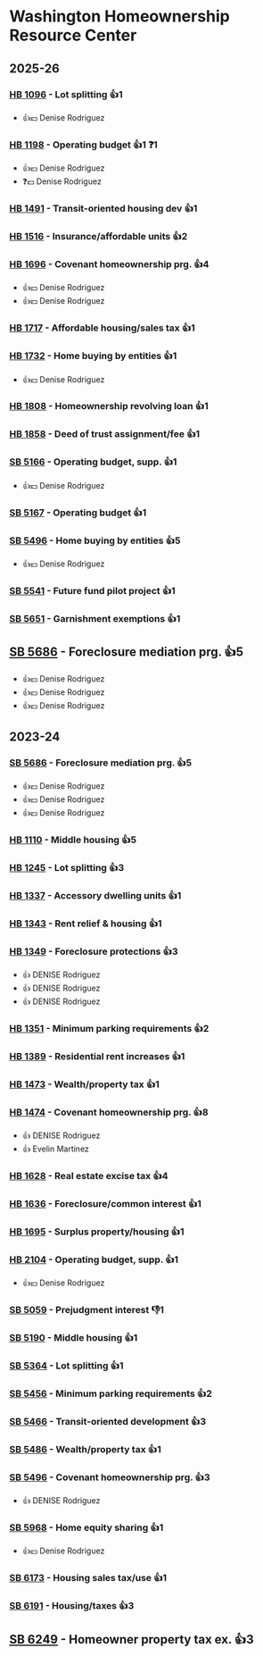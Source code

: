 # Washington Homeownership Resource Center
## 2025-26

### [HB 1096](/bill/2025-26/hb/1096/) - Lot splitting 👍1  
* 👍💵 Denise Rodriguez

### [HB 1198](/bill/2025-26/hb/1198/) - Operating budget 👍1  ❓1
* 👍💵 Denise Rodriguez
* ❓💵 Denise Rodriguez

### [HB 1491](/bill/2025-26/hb/1491/) - Transit-oriented housing dev 👍1  

### [HB 1516](/bill/2025-26/hb/1516/) - Insurance/affordable units 👍2  

### [HB 1696](/bill/2025-26/hb/1696/) - Covenant homeownership prg. 👍4  
* 👍💵 Denise Rodriguez
* 👍💵 Denise Rodriguez

### [HB 1717](/bill/2025-26/hb/1717/) - Affordable housing/sales tax 👍1  

### [HB 1732](/bill/2025-26/hb/1732/) - Home buying by entities 👍1  
* 👍💵 Denise Rodriguez

### [HB 1808](/bill/2025-26/hb/1808/) - Homeownership revolving loan 👍1  

### [HB 1858](/bill/2025-26/hb/1858/) - Deed of trust assignment/fee 👍1  

### [SB 5166](/bill/2025-26/sb/5166/) - Operating budget, supp. 👍1  
* 👍💵 Denise Rodriguez

### [SB 5167](/bill/2025-26/sb/5167/) - Operating budget 👍1  

### [SB 5496](/bill/2025-26/sb/5496/) - Home buying by entities 👍5  
* 👍💵 Denise Rodriguez

### [SB 5541](/bill/2025-26/sb/5541/) - Future fund pilot project 👍1  

### [SB 5651](/bill/2025-26/sb/5651/) - Garnishment exemptions 👍1  

## [SB 5686](/bill/2025-26/sb/5686/) - Foreclosure mediation prg. 👍5  
* 👍💵 Denise Rodriguez
* 👍💵 Denise Rodriguez
* 👍💵 Denise Rodriguez

## 2023-24

### [SB 5686](/bill/2023-24/sb/5686/) - Foreclosure mediation prg. 👍5  
* 👍💵 Denise Rodriguez
* 👍💵 Denise Rodriguez
* 👍💵 Denise Rodriguez

### [HB 1110](/bill/2023-24/hb/1110/) - Middle housing 👍5  

### [HB 1245](/bill/2023-24/hb/1245/) - Lot splitting 👍3  

### [HB 1337](/bill/2023-24/hb/1337/) - Accessory dwelling units 👍1  

### [HB 1343](/bill/2023-24/hb/1343/) - Rent relief & housing 👍1  

### [HB 1349](/bill/2023-24/hb/1349/) - Foreclosure protections 👍3  
* 👍 DENISE Rodriguez
* 👍 DENISE Rodriguez
* 👍 DENISE Rodriguez

### [HB 1351](/bill/2023-24/hb/1351/) - Minimum parking requirements 👍2  

### [HB 1389](/bill/2023-24/hb/1389/) - Residential rent increases 👍1  

### [HB 1473](/bill/2023-24/hb/1473/) - Wealth/property tax 👍1  

### [HB 1474](/bill/2023-24/hb/1474/) - Covenant homeownership prg. 👍8  
* 👍 DENISE Rodriguez
* 👍 Evelin Martinez

### [HB 1628](/bill/2023-24/hb/1628/) - Real estate excise tax 👍4  

### [HB 1636](/bill/2023-24/hb/1636/) - Foreclosure/common interest 👍1  

### [HB 1695](/bill/2023-24/hb/1695/) - Surplus property/housing 👍1  

### [HB 2104](/bill/2023-24/hb/2104/) - Operating budget, supp. 👍1  
* 👍💵 Denise Rodriguez

### [SB 5059](/bill/2023-24/sb/5059/) - Prejudgment interest  👎1 

### [SB 5190](/bill/2023-24/sb/5190/) - Middle housing 👍1  

### [SB 5364](/bill/2023-24/sb/5364/) - Lot splitting 👍1  

### [SB 5456](/bill/2023-24/sb/5456/) - Minimum parking requirements 👍2  

### [SB 5466](/bill/2023-24/sb/5466/) - Transit-oriented development 👍3  

### [SB 5486](/bill/2023-24/sb/5486/) - Wealth/property tax 👍1  

### [SB 5496](/bill/2023-24/sb/5496/) - Covenant homeownership prg. 👍3  
* 👍 DENISE Rodriguez

### [SB 5968](/bill/2023-24/sb/5968/) - Home equity sharing 👍1  
* 👍💵 Denise Rodriguez

### [SB 6173](/bill/2023-24/sb/6173/) - Housing sales tax/use 👍1  

### [SB 6191](/bill/2023-24/sb/6191/) - Housing/taxes 👍3  

## [SB 6249](/bill/2023-24/sb/6249/) - Homeowner property tax ex. 👍3  

